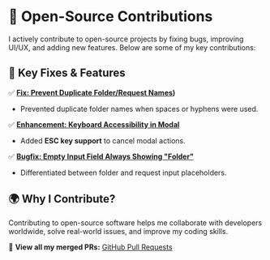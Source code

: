 # 🚀 Open-Source Contributions  

I actively contribute to open-source projects by fixing bugs, improving UI/UX, and adding new features. Below are some of my key contributions:  

## 🔹 Key Fixes & Features  

✅ **[Fix: Prevent Duplicate Folder/Request Names](https://github.com/EXXETA/trufos/pull/297))**  
- Prevented duplicate folder names when spaces or hyphens were used.  

✅ **[Enhancement: Keyboard Accessibility in Modal](https://github.com/EXXETA/trufos/pull/292)**  
- Added **ESC key support** to cancel modal actions.  

✅ **[Bugfix: Empty Input Field Always Showing "Folder"](https://github.com/EXXETA/trufos/pull/296)**  
- Differentiated between folder and request input placeholders.  

## 🌍 Why I Contribute?  
Contributing to open-source software helps me collaborate with developers worldwide, solve real-world issues, and improve my coding skills.  

🔗 **View all my merged PRs:** [GitHub Pull Requests](https://github.com/pulls?q=is%3Apr+archived%3Afalse+author%3ARammah-mohamed+is%3Aclosed)  
